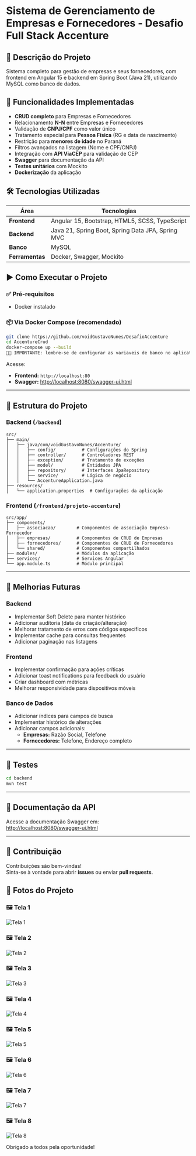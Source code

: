 
# Sistema de Gerenciamento de Empresas e Fornecedores - Desafio Full Stack Accenture

## 📝 Descrição do Projeto
Sistema completo para gestão de empresas e seus fornecedores, com frontend em Angular 15 e backend em Spring Boot (Java 21), utilizando MySQL como banco de dados.

## 🚀 Funcionalidades Implementadas
- **CRUD completo** para Empresas e Fornecedores  
- Relacionamento **N-N** entre Empresas e Fornecedores  
- Validação de **CNPJ/CPF** como valor único  
- Tratamento especial para **Pessoa Física** (RG e data de nascimento)  
- Restrição para **menores de idade** no Paraná  
- Filtros avançados na listagem (Nome e CPF/CNPJ)  
- Integração com **API ViaCEP** para validação de CEP  
- **Swagger** para documentação da API  
- **Testes unitários** com Mockito  
- **Dockerização** da aplicação  

## 🛠️ Tecnologias Utilizadas

| Área           | Tecnologias                                                                 |
|----------------|------------------------------------------------------------------------------|
| **Frontend**   | Angular 15, Bootstrap, HTML5, SCSS, TypeScript                              |
| **Backend**    | Java 21, Spring Boot, Spring Data JPA, Spring MVC                           |
| **Banco**      | MySQL                                                                        |
| **Ferramentas**| Docker, Swagger, Mockito                                                    |

## ▶️ Como Executar o Projeto

### ✅ Pré-requisitos
- Docker instalado  

### 📦 Via Docker Compose (recomendado)
```bash
git clone https://github.com/voidGustavoNunes/DesafioAccenture
cd AccentureCrud
docker-compose up --build
🚨🚨 IMPORTANTE: lembre-se de configurar as variaveis de banco no aplication.proprieties!
```

Acesse:  
- **Frontend:** `http://localhost:80`  
- **Swagger:** [http://localhost:8080/swagger-ui.html](http://localhost:8080/swagger-ui.html)  

---

## 📁 Estrutura do Projeto

### Backend (`/backend`)
```
src/
├── main/
│   ├── java/com/voidGustavoNunes/Accenture/
│   │   ├── config/          # Configurações do Spring
│   │   ├── controller/      # Controladores REST
│   │   ├── exception/       # Tratamento de exceções
│   │   ├── model/           # Entidades JPA
│   │   ├── repository/      # Interfaces JpaRepository
│   │   ├── service/         # Lógica de negócio
│   │   └── AccentureApplication.java
├── resources/
│   └── application.properties  # Configurações da aplicação
```

### Frontend (`/frontend/projeto-accenture`)
```
src/app/
├── components/
│   ├── associacao/        # Componentes de associação Empresa-Fornecedor
│   ├── empresas/          # Componentes de CRUD de Empresas
│   ├── fornecedores/      # Componentes de CRUD de Fornecedores
│   └── shared/            # Componentes compartilhados
├── modules/               # Módulos da aplicação
├── services/              # Services Angular
└── app.module.ts          # Módulo principal
```

---

## 🔮 Melhorias Futuras

### Backend
- Implementar Soft Delete para manter histórico  
- Adicionar auditoria (data de criação/alteração)  
- Melhorar tratamento de erros com códigos específicos  
- Implementar cache para consultas frequentes  
- Adicionar paginação nas listagens  

### Frontend
- Implementar confirmação para ações críticas  
- Adicionar toast notifications para feedback do usuário  
- Criar dashboard com métricas  
- Melhorar responsividade para dispositivos móveis  

### Banco de Dados
- Adicionar índices para campos de busca  
- Implementar histórico de alterações  
- Adicionar campos adicionais:  
  - **Empresas:** Razão Social, Telefone  
  - **Fornecedores:** Telefone, Endereço completo  

---

## 🧪 Testes
```bash
cd backend
mvn test
```

---

## 📄 Documentação da API
Acesse a documentação Swagger em:  
[http://localhost:8080/swagger-ui.html](http://localhost:8080/swagger-ui.html)

---

## 🤝 Contribuição
Contribuições são bem-vindas!  
Sinta-se à vontade para abrir **issues** ou enviar **pull requests**.  

## 📸 Fotos do Projeto

### 🖼️ Tela 1
![Tela 1](frontend/projeto-accenture/src/assets/1.png)

### 🖼️ Tela 2
![Tela 2](frontend/projeto-accenture/src/assets/2.png)

### 🖼️ Tela 3
![Tela 3](frontend/projeto-accenture/src/assets/3.png)

### 🖼️ Tela 4
![Tela 4](frontend/projeto-accenture/src/assets/4.png)

### 🖼️ Tela 5
![Tela 5](frontend/projeto-accenture/src/assets/5.png)

### 🖼️ Tela 6
![Tela 6](frontend/projeto-accenture/src/assets/6.png)

### 🖼️ Tela 7
![Tela 7](frontend/projeto-accenture/src/assets/7.png)

### 🖼️ Tela 8
![Tela 8](frontend/projeto-accenture/src/assets/8.png)


Obrigado a todos pela oportunidade!
